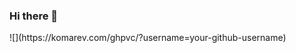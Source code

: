 ### Hi there 👋

<!--
**FuexFollets/FuexFollets** is a ✨ _special_ ✨ repository because its `README.md` (this file) appears on your GitHub profile.
- 👯 I’m looking to collaborate on ...
- 💬 Ask me about ...
- 🤔 I’m looking for help with ...

- 📫 How to reach me: ...
- 😄 Pronouns: ...
- ⚡ Fun fact: ...
-->

<html>

</html>
![](https://komarev.com/ghpvc/?username=your-github-username)
